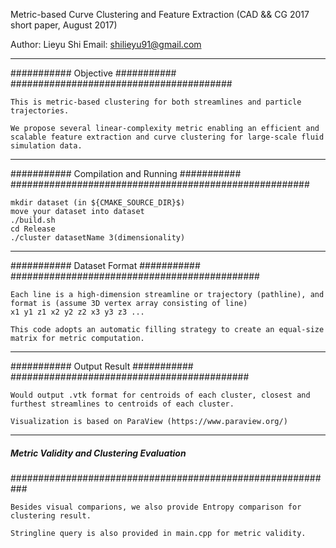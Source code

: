 Metric-based Curve Clustering and Feature Extraction (CAD && CG 2017 short paper, August 2017)

Author: Lieyu Shi
Email: shilieyu91@gmail.com


---------------------------------------------------------------------
###########    Objective     ###########
########################################

	This is metric-based clustering for both streamlines and particle trajectories.

	We propose several linear-complexity metric enabling an efficient and scalable feature extraction and curve clustering for large-scale fluid simulation data.


---------------------------------------------------------------------
###########    Compilation and Running     ###########
######################################################

	mkdir dataset (in ${CMAKE_SOURCE_DIR}$)
	move your dataset into dataset
	./build.sh
	cd Release
	./cluster datasetName 3(dimensionality)


---------------------------------------------------------------------
###########    Dataset Format     ###########
#############################################

	Each line is a high-dimension streamline or trajectory (pathline), and format is (assume 3D vertex array consisting of line)
	x1 y1 z1 x2 y2 z2 x3 y3 z3 ...

	This code adopts an automatic filling strategy to create an equal-size matrix for metric computation. 

---------------------------------------------------------------------
###########    Output Result    ###########
###########################################

	Would output .vtk format for centroids of each cluster, closest and furthest streamlines to centroids of each cluster.

	Visualization is based on ParaView (https://www.paraview.org/)


---------------------------------------------------------------------
#####    Metric Validity and Clustering Evaluation     ####
###########################################################

	Besides visual comparions, we also provide Entropy comparison for clustering result.

	Stringline query is also provided in main.cpp for metric validity.
